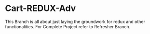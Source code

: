 # Cart-REDUX-Adv

This Branch is all about just laying the groundwork for redux and other functionalities. For Complete Project refer to Refresher Branch.
